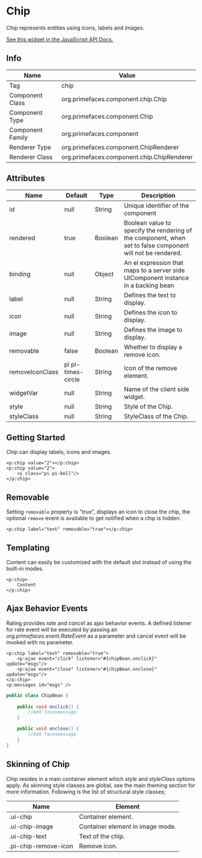 # Chip

Chip represents entities using icons, labels and images.

[See this widget in the JavaScript API Docs.](../jsdocs/classes/src_primefaces.primefaces.widget.chip.html)

## Info

| Name | Value |
| --- | --- |
| Tag | chip
| Component Class | org.primefaces.component.chip.Chip
| Component Type | org.primefaces.component.Chip
| Component Family | org.primefaces.component
| Renderer Type | org.primefaces.component.ChipRenderer
| Renderer Class | org.primefaces.component.chip.ChipRenderer

## Attributes

| Name | Default | Type | Description | 
| --- | --- | --- | --- |
| id | null | String | Unique identifier of the component
| rendered | true | Boolean | Boolean value to specify the rendering of the component, when set to false component will not be rendered.
| binding | null | Object | An el expression that maps to a server side UIComponent instance in a backing bean
| label	| null | String | Defines the text to display.
| icon | null | String | Defines the icon to display.
| image | null | String | Defines the image to display.
| removable | false | Boolean | Whether to display a remove icon.
| removeIconClass | pi pi-times-circle | String | Icon of the remove element.
| widgetVar | null | String | Name of the client side widget.
| style | null | String | Style of the Chip.
| styleClass | null | String | StyleClass of the Chip.

## Getting Started
Chip can display labels, icons and images.

```xhtml
<p:chip value="2"></p:chip>
<p:chip value="2">
    <i class="pi pi-bell"/>
</p:chip>
```

## Removable
Setting ```removable``` property is "true", displays an icon to close the chip, the optional ```remove``` event is 
available to get notified when a chip is hidden.

```xhtml
<p:chip label="text" removable="true"></p:chip>
```

## Templating
Content can easily be customized with the default slot instead of using the built-in modes.

```xhtml
<p:chip>
    Content
</p:chip>
```

## Ajax Behavior Events
Rating provides _rate_ and _cancel_ as ajax behavior events. A defined listener for rate event will be
executed by passing an _org.primefaces.event.RateEvent_ as a parameter and cancel event will be
invoked with no parameter.

```xhtml
<p:chip label="text" removable="true">
    <p:ajax event="click" listener="#{chipBean.onclick}" update="msgs"/>
    <p:ajax event="close" listener="#{chipBean.onclose}" update="msgs"/>
</p:chip>
<p:messages id="msgs" />
```
```java
public class ChipBean {
    
    public void onclick() {
        //Add facesmessage
    }

    public void onclose() {
        //Add facesmessage
    }
}
```

## Skinning of Chip
Chip resides in a main container element which _style_ and _styleClass_ options apply. As skinning
style classes are global, see the main theming section for more information. Following is the list of
structural style classes;

| Name | Element |
| --- | --- |
|.ui-chip | Container element.
|.ui-chip-image | Container element in image mode.
|.ui-chip-text | Text of the chip.
|.pi-chip-remove-icon | Remove icon.
